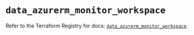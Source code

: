 # `data_azurerm_monitor_workspace`

Refer to the Terraform Registry for docs: [`data_azurerm_monitor_workspace`](https://registry.terraform.io/providers/hashicorp/azurerm/3.103.0/docs/data-sources/monitor_workspace).
